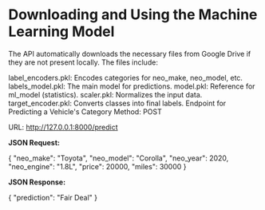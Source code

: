 # Downloading and Using the Machine Learning Model
The API automatically downloads the necessary files from Google Drive if they are not present locally. The files include:

label_encoders.pkl: Encodes categories for neo_make, neo_model, etc.
labels_model.pkl: The main model for predictions.
model.pkl: Reference for ml_model (statistics).
scaler.pkl: Normalizes the input data.
target_encoder.pkl: Converts classes into final labels.
Endpoint for Predicting a Vehicle's Category
Method: POST

URL: http://127.0.0.1:8000/predict

**JSON Request:**

{
  "neo_make": "Toyota",
  "neo_model": "Corolla",
  "neo_year": 2020,
  "neo_engine": "1.8L",
  "price": 20000,
  "miles": 30000
}

**JSON Response:**

{
  "prediction": "Fair Deal"
}
